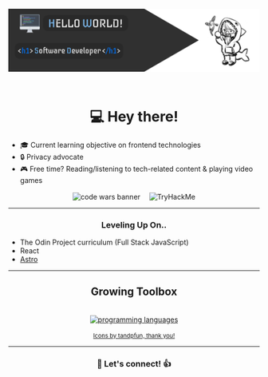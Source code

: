 <p><img align="center" src="./assets/profile_banner.png"></p><br>

<h1 align="center">💻 <b>Hey there!</b></h1>

- 🎓 Current learning objective on frontend technologies
- 🔒 Privacy advocate
- 🎮 Free time? Reading/listening to tech-related content & playing video games

<div align="center">
    <img align="center" alt="code wars banner" src="https://www.codewars.com/users/hny-codes/badges/large">&emsp;
     <img align="center" src="https://tryhackme-badges.s3.amazonaws.com/TenyouTachia.png" alt="TryHackMe"><br>
</div>

---

<div align="center">
    <h3><b>Leveling Up On..</b></h3>
</div>

- The Odin Project curriculum (Full Stack JavaScript)
- React
- [Astro](https://astro.build/)

---

<div align="center">
    <h2><b>Growing Toolbox</b></h2><br>
</div>

<div align="center">
    <a href="https://skillicons.dev">
        <img alt="programming languages" src="https://skillicons.dev/icons?i=git,js,html,css,py,java,react" />
    </a><br>
    <a href="https://github.com/tandpfun">
        <p><small>Icons by tandpfun, thank you!</small></p>
    </a>
</div>

---

<h3 align="center">💬 Let's connect! 👍</h3>
